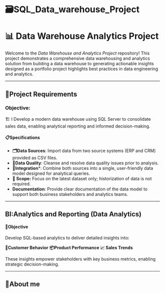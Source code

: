 # 🗃️SQL_Data_warehouse_Project
# 📊 Data Warehouse Analytics Project

Welcome to the *Data Warehouse and Analytics Project* repository!
This project demonstrates a comprehensive data warehousing and analytics solution from building a data warehouse to generating actionable insights designed as a portfolio project highlights best practices in data engineering and analytics.

---
## 🚀Project Requirements
### Objective:
🏗️ I Develop a modern data warehouse using SQL Server to consolidate sales data, enabling analytical reporting and informed decision-making.

#### 📋Specifications

- **🗂️Data Sources**: Import data from two source systems (ERP and CRM) provided as CSV files.
- **🧹Data Quality**: Cleanse and resolve data quality issues prior to analysis.
- **🔗Integration***: Combine both sources into a single, user-friendly data model designed for analytical queries.
- **📅 Scope:** Focus on the latest dataset only; historization of data is not required.
- **Documentation**: Provide clear documentation of the data model to support both business stakeholders and analytics teams.
  
---

## BI:Analytics and Reporting (Data Analytics)
#### 🎯Objective
Develop SQL-based analytics to deliver detailed insights into:

**👥Customer Behavior**
**📦Product Performance**
**📈 Sales Trends**

These insights empower stakeholders with key business metrics, enabling strategic decision-making.

---

## 🙋About me 



